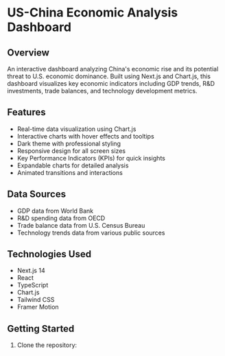 # US-China Economic Analysis Dashboard

## Overview
An interactive dashboard analyzing China's economic rise and its potential threat to U.S. economic dominance. Built using Next.js and Chart.js, this dashboard visualizes key economic indicators including GDP trends, R&D investments, trade balances, and technology development metrics.

## Features
- Real-time data visualization using Chart.js
- Interactive charts with hover effects and tooltips
- Dark theme with professional styling
- Responsive design for all screen sizes
- Key Performance Indicators (KPIs) for quick insights
- Expandable charts for detailed analysis
- Animated transitions and interactions

## Data Sources
- GDP data from World Bank
- R&D spending data from OECD
- Trade balance data from U.S. Census Bureau
- Technology trends data from various public sources

## Technologies Used
- Next.js 14
- React
- TypeScript
- Chart.js
- Tailwind CSS
- Framer Motion

## Getting Started
1. Clone the repository: 